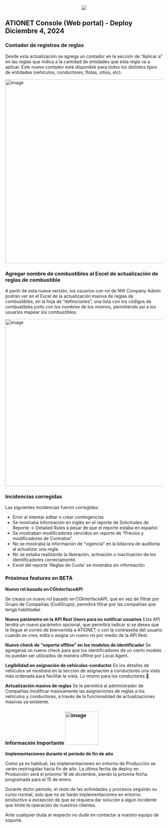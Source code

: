<p align="center">
  <img src="https://github.com/Ationet/ationetdocs/raw/master/Content/Images/ATIOnetLogo_250x70.png" />
</p>

## ATIONET Console (Web portal) - Deploy Diciembre 4, 2024

### Contador de registros de reglas
Desde esta actualización se agrega un contador en la sección de “Aplicar a” en las reglas que indica a la cantidad de entidades que esta regla va a aplicar. 
Este nuevo contador está disponible para todos los distintos tipos de entidades (vehículos, conductores, flotas, sitios, etc).

<img width="587" alt="image" src="https://github.com/user-attachments/assets/fe2fb5fb-724c-43de-88c8-60a2fcf262de">




### Agregar nombre de combustibles al Excel de actualización de reglas de combustible
A partir de esta nueva versión, los usuarios con rol de NW Company Admin podrán ver en el Excel de la actualización masiva de reglas de combustibles, en la hoja de “definiciones”, una lista con los códigos de combustibles junto con los nombres de los mismos, permitiendo así a los usuarios mapear los combustibles.

<img width="533" alt="image" src="https://github.com/user-attachments/assets/891e334e-ed62-4b19-a3ba-487525abce74">



### Incidencias corregidas
Las siguientes incidencias fueron corregidas:
  - Error al intentar editar o crear contingencias
  - Se mostraba información en inglés en el reporte de Solicitudes de Reporte -> Detailed Rules a pesar de que el reporte estaba en español
  - Se mostraban modificadores vencidos en reporte de "Precios y modificadores de Contratos“.
  - No se mostraba la información de “vigencia” en la bitácora de auditoria al actualizar una regla.
  - No se estaba realizando la liberación, activación o inactivación de los identificadores correctamente.
  - Excel del reporte 'Reglas de Cuota’ se mostraba sin información


### Próximos features en BETA
**Nuevo rol basado en CGInterfaceAPI**

Se creará un nuevo rol basado en CGInterfaceAPI, que en vez de filtrar por Grupo de Compañías (CodGrupo), permitirá filtrar por las compañías que tenga habilitadas 

**Nuevo parámetro en la API Rest Users para no notificar usuarios**
Esta API tendrá un nuevo parámetro opcional, que permitirá indicar si se desea que le llegue el correo de bienvenida a ATIONET o con la contraseña del usuario cuando se crea, edita o asigna un nuevo rol por medio de la API Rest.

**Nuevo check de “soporta offline” en los modelos de identificador**
Se agregaraá un nuevo check para que los identificadores de un cierto modelo no puedan ser utilizados de manera offline por Local Agent.

**Legibilidad en asignación de vehículos-conductor**
En los detalles de vehículos se mostrará en la sección de asignación a conductores una vista más ordenada para facilitar la vista. Lo mismo para los conductores.

**Actualización masiva de reglas**
Se le permitirá al administrador de Compañías modificar masivamente las asignaciones de reglas a los vehículos y conductores, a través de la funcionalidad de actualizaciones masivas ya existente.


### **Información Importante** <img width="106" alt="image" src="https://github.com/user-attachments/assets/329a93df-743f-4124-8ccd-6059e0c53fa6"> 

**Implementaciones durante el período de fin de año**

Como ya es habitual, las implementaciones en entorno de Producción se verán restringidas hacia fin de año. La última fecha de deploy en Producción será el próximo 18 de diciembre, siendo la próxima fecha programada para el 15 de enero.

Durante dicho período, el resto de las actividades y procesos seguirán su curso normal, solo que no se harán implementaciones en entorno productivo a excepción de que se requiera dar solución a algún incidente que limite la operación de nuestros clientes.

Ante cualquier duda al respecto no dude en contactar a nuestro equipo de soporte.




